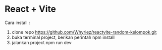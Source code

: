 # React + Vite

Cara install :
1. clone repo https://github.com/Whyriez/reactvite-random-kelompok.git
2. buka terminal project, berikan perintah npm install
3. jalankan project npm run dev
